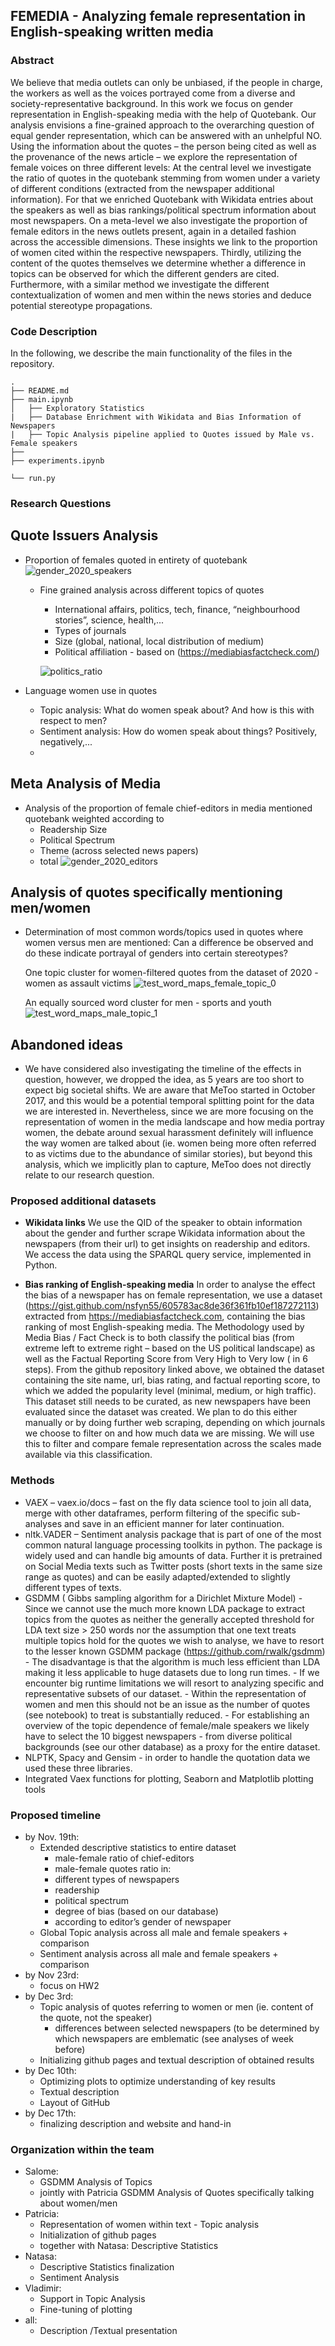 ## FEMEDIA - Analyzing female representation in English-speaking written media
 
### Abstract
We believe that media outlets can only be unbiased, if the people in charge, the workers as well as the voices portrayed come from a diverse and society-representative background. In this work we focus on gender representation in English-speaking media with the help of Quotebank. Our analysis envisions a fine-grained approach to the overarching question of equal gender representation, which can be answered with an unhelpful NO.
Using the information about the quotes – the person being cited as well as the provenance of the news article – we explore the representation of female voices on three different levels: At the central level we investigate the ratio of quotes in the quotebank stemming from women under a variety of different conditions (extracted from the newspaper additional information). For that we enriched Quotebank with Wikidata entries about the speakers as well as bias rankings/political spectrum information about most newspapers.
On a meta-level we also investigate the proportion of  female editors in the news outlets present, again in a detailed fashion across the accessible dimensions. These insights we link to the proportion of women cited within the respective newspapers.
Thirdly, utilizing the content of the quotes themselves we determine whether a difference in topics can be observed for which the different genders are cited. Furthermore, with a similar method we investigate the different contextualization of women and men within the news stories and deduce potential stereotype propagations.
 
  
### Code Description
In the following, we describe the main functionality of the files in the repository.

```
.
├── README.md
├── main.ipynb   
│   ├── Exploratory Statistics
|   ├── Database Enrichment with Wikidata and Bias Information of Newspapers
|   ├── Topic Analysis pipeline applied to Quotes issued by Male vs. Female speakers
├── 
├── experiments.ipynb

└── run.py
```
 
### Research Questions

## Quote Issuers Analysis
- Proportion of females quoted in entirety of quotebank
  ![gender_2020_speakers](https://user-images.githubusercontent.com/91182598/141517273-7de6f3fc-5df5-45f2-b72c-8872cdee49c5.png)

    - Fine grained analysis across different topics of quotes
        - International affairs, politics, tech, finance, “neighbourhood stories”, science, health,...
        - Types of journals
        - Size (global, national, local distribution of medium)
        - Political affiliation - based on (https://mediabiasfactcheck.com/)
 
        ![politics_ratio](https://user-images.githubusercontent.com/91182598/141517591-26231542-692c-4bcc-bf13-9f9d3f349d91.png)

 - Language women use in quotes
     - Topic analysis: What do women speak about? And how is this with respect to men?
     - Sentiment analysis: How do women speak about things? Positively, negatively,...
     - 
## Meta Analysis of Media
- Analysis of the proportion of female chief-editors in media mentioned quotebank weighted according to 
    - Readership Size
    - Political Spectrum
    - Theme (across selected news papers)
    - total
      ![gender_2020_editors](https://user-images.githubusercontent.com/91182598/141517470-e64c68fc-c549-431d-8eb0-8dd73e4fb690.png)

## Analysis of quotes specifically mentioning men/women
- Determination of most common words/topics used in quotes where women versus men are mentioned: 
  Can a difference be observed and do these indicate portrayal of genders into certain stereotypes? 
  
  One topic cluster for women-filtered quotes from the dataset of 2020 - women as assault victims
  ![test_word_maps_female_topic_0](https://user-images.githubusercontent.com/91182598/141510847-d37e6722-b1eb-45c1-a9d2-d1b723b428e6.png)
  
  An equally sourced word cluster for men - sports and youth
  ![test_word_maps_male_topic_1](https://user-images.githubusercontent.com/91182598/141510850-c1a44e76-f78a-4ca1-b394-764981af9740.png)

    
## Abandoned ideas
- We have considered also investigating the timeline of the effects in question, however, we dropped the idea, as 5 years are too short to expect big societal shifts. We are aware that MeToo started in October 2017, and this would be a potential temporal splitting point for the data we are interested in. Nevertheless, since we are more focusing on the representation of women in the media landscape and how media portray women, the debate around sexual harassment definitely will influence the way women are talked about (ie. women being more often referred to as victims due to the abundance of similar stories), but beyond this analysis, which we implicitly plan to capture, MeToo does not directly relate to our research question.


### Proposed additional datasets
- **Wikidata links**
We use the QID of the speaker to obtain information about the gender and further scrape Wikidata information about the newspapers (from their url) to get insights on readership and editors. We access the data using the SPARQL query service, implemented in Python. 

- **Bias ranking of English-speaking media**
In order to analyse the effect the bias of a newspaper has on female representation, we use a dataset (https://gist.github.com/nsfyn55/605783ac8de36f361fb10ef187272113)  extracted from https://mediabiasfactcheck.com, containing the bias ranking of most English-speaking media. The Methodology used by Media Bias / Fact Check is to both classify the political bias (from extreme left to extreme right – based on the US political landscape) as well as the Factual Reporting Score from Very High to Very low ( in 6 steps). 
From the github repository linked above, we obtained the dataset containing the site name, url, bias rating, and factual reporting score, to which we added the popularity level (minimal, medium, or high traffic). This dataset still needs to be curated, as new newspapers have been evaluated since the dataset was created. We plan to do this either manually or by doing further web scraping, depending on which journals we choose to filter on and how much data we are missing.
 We will use this to filter and compare female representation across the scales made available via this classification.

    
    
### Methods
- VAEX – vaex.io/docs – fast on the fly data science tool to join all data, merge with other dataframes, perform filtering of the specific sub-analyses and save in an efficient manner for later continuation.
- nltk.VADER – Sentiment analysis package that is part of one of the most common natural language processing toolkits in python.
The package is widely used and can handle big amounts of data. Further it is pretrained on Social Media texts such as Twitter posts (short texts in the same size range as quotes) and can be easily adapted/extended to slightly different types of texts. 
- GSDMM ( Gibbs sampling algorithm for a Dirichlet Mixture Model)   -  Since we cannot use the much more known LDA package to extract topics from the quotes as neither the generally accepted threshold for LDA text size > 250 words nor the assumption that one text treats multiple topics hold for the quotes we wish to analyse, we have to resort to the lesser known GSDMM package (https://github.com/rwalk/gsdmm)
        - The disadvantage is that the algorithm is much less efficient than LDA making it less applicable to huge datasets due to long run times. 
        - If we encounter big runtime limitations we will resort to analyzing specific and representative subsets of our dataset.
            - Within the representation of women and men this should not be an issue as the number of quotes (see notebook) to treat is substantially reduced.
            - For establishing an overview of the topic dependence of female/male speakers we likely have to select the 10 biggest newspapers - from diverse political backgrounds (see our other database) as a proxy for the entire dataset.
- NLPTK, Spacy and Gensim - in order to handle the quotation data we used these three libraries.
- Integrated Vaex functions for plotting, Seaborn and Matplotlib plotting tools

 
### Proposed timeline
- by Nov. 19th:
    - Extended descriptive statistics to entire dataset
        - male-female ratio of chief-editors
        - male-female quotes ratio in:
        - different types of newspapers
        - readership
        - political spectrum
        - degree of bias (based on our database)
        - according to editor’s gender of newspaper
    - Global Topic analysis across all male and female speakers + comparison
    - Sentiment analysis across all male and female speakers  + comparison
- by Nov 23rd:  
    - focus on HW2
- by Dec 3rd: 
    - Topic analysis of quotes referring to women or men (ie. content of the quote, not the speaker)
        - differences between selected newspapers (to be determined by which newspapers are emblematic (see analyses of week before)
    - Initializing github pages and textual description of obtained results
- by Dec 10th:     
    - Optimizing plots to optimize understanding of key results
    - Textual description
    - Layout of GitHub
- by Dec 17th: 
    - finalizing description and website and hand-in


### Organization within the team
- Salome: 
    - GSDMM Analysis of Topics
    - jointly with Patricia GSDMM Analysis of Quotes specifically talking about women/men
- Patricia: 
    - Representation of women within text - Topic analysis
    - Initialization of github pages
    - together with Natasa: Descriptive Statistics
- Natasa:
    - Descriptive Statistics finalization
    - Sentiment Analysis
- Vladimir:
    - Support in Topic Analysis
    - Fine-tuning of plotting
-  all:
    - Description /Textual presentation
